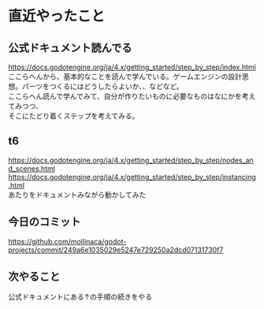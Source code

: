 
# 直近やったこと

## 公式ドキュメント読んでる

<https://docs.godotengine.org/ja/4.x/getting_started/step_by_step/index.html>
ここらへんから、基本的なことを読んで学んでいる。ゲームエンジンの設計思想。パーツをつくるにはどうしたらよいか、、などなど。  
ここらへん読んで学んでみて、自分が作りたいものに必要なものはなにかを考えてみつつ、  
そこにたどり着くステップを考えてみる。

## t6

<https://docs.godotengine.org/ja/4.x/getting_started/step_by_step/nodes_and_scenes.html>  
<https://docs.godotengine.org/ja/4.x/getting_started/step_by_step/instancing.html>  
あたりをドキュメントみながら動かしてみた

## 今日のコミット

<https://github.com/mollinaca/godot-projects/commit/249a6e1035029e5247e729250a2dcd07131730f7>

## 次やること

公式ドキュメントにある↑の手順の続きをやる
